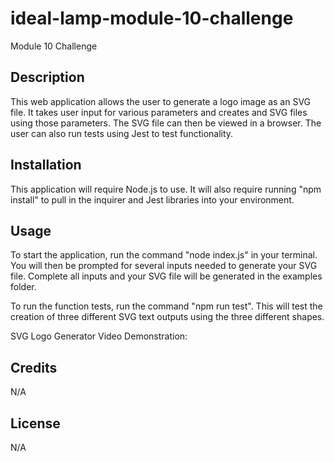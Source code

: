 # ideal-lamp-module-10-challenge
Module 10 Challenge

## Description

This web application allows the user to generate a logo image as an SVG file.  It takes user input for various parameters and creates and SVG files using those parameters.  The SVG file can then be viewed in a browser.  The user can also run tests using Jest to test functionality.

## Installation

This application will require Node.js to use.  It will also require running "npm install" to pull in the inquirer and Jest libraries into your environment.

## Usage

To start the application, run the command "node index.js" in your terminal.  You will then be prompted for several inputs needed to generate your SVG file.  Complete all inputs and your SVG file will be generated in the examples folder.

To run the function tests, run the command "npm run test".  This will test the creation of three different SVG text outputs using the three different shapes.

SVG Logo Generator Video Demonstration: 

## Credits

N/A

## License

N/A